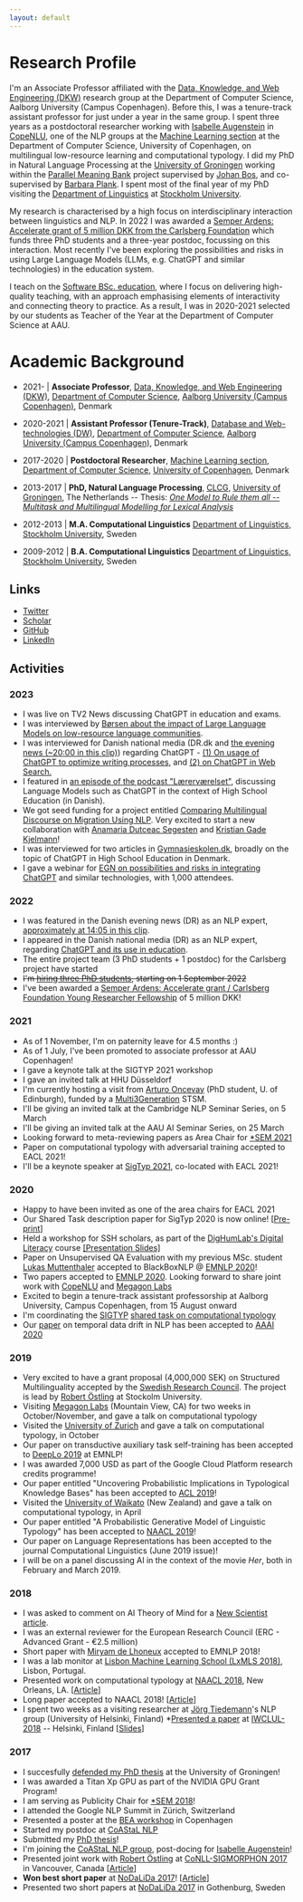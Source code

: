 ```yaml
---
layout: default
---
```


# Research Profile

I'm an Associate Professor affiliated with the <a href="https://www.cs.aau.dk/research/Data-Knowledge-and-Web-Engineering/">Data, Knowledge, and Web Engineering (DKW)</a> research group at the Department of Computer Science, Aalborg University (Campus Copenhagen).
 Before this, I was a tenure-track assistant professor for just under a year in the same group.
I spent three years as a postdoctoral researcher working with <a href="http://isabelleaugenstein.github.io/">Isabelle Augenstein</a> in <a href="https://copenlu.github.io">CopeNLU</a>, one of the NLP groups at the <a href="https://di.ku.dk/english/research/machine-learning/">Machine Learning section</a> at the Department of Computer Science, University of Copenhagen, on multilingual low-resource learning and computational typology.
I did my PhD in Natural Language Processing at the <a href="http://www.rug.nl/">University of Groningen</a> working within the <a href="http://pmb.let.rug.nl/">Parallel Meaning Bank</a> project supervised by <a href="http://www.rug.nl/staff/johan.bos/">Johan Bos</a>, and co-supervised by <a href="http://www.let.rug.nl/~bplank/">Barbara Plank</a>.
I spent most of the final year of my PhD visiting the <a href="http://www.ling.su.se/" id="su_ling">Department of Linguistics</a> at <a href="http://www.su.se/" id="su_b">Stockholm University</a>.

My research is characterised by a high focus on interdisciplinary interaction between linguistics and NLP.
In 2022 I was awarded a <a href="https://www.carlsbergfondet.dk/en/Forskningsaktiviteter/Bevillingsstatistik/Bevillingsoversigt/CF21_0454_Johannes-Bjerva">Semper Ardens: Accelerate grant of 5 million DKK from the Carlsberg Foundation</a> which funds three PhD students and a three-year postdoc, focussing on this interaction.
Most recently I've been exploring the possibilities and risks in using Large Language Models (LLMs, e.g. ChatGPT and similar technologies) in the education system.
          
I teach on the <a href="https://www.aau.dk/uddannelser/bachelor/software-koebenhavn">Software BSc. education</a>, where I focus on delivering high-quality teaching, with an approach emphasising elements of interactivity and connecting theory to practice. As a result, I was in 2020-2021 selected by our students as Teacher of the Year at the Department of Computer Science at AAU.

# Academic Background

* 2021-     | <b>Associate Professor</b>, <a href="https://www.cs.aau.dk/research/Data-Knowledge-and-Web-Engineering/">Data, Knowledge, and Web Engineering (DKW)</a>,
								<a href="https://www.cs.aau.dk/">Department of Computer Science</a>, <a href="https://www.en.cph.aau.dk/">Aalborg University (Campus Copenhagen)</a>, Denmark

* 2020-2021     | <b>Assistant Professor (Tenure-Track)</b>, <a href="https://www.cs.aau.dk/research/Database-and-Web-Technologies/">Database and Web-technologies (DW)</a>,
								<a href="https://www.cs.aau.dk/">Department of Computer Science</a>, <a href="https://www.en.cph.aau.dk/">Aalborg University (Campus Copenhagen)</a>, Denmark
	            
* 2017-2020 | <b>Postdoctoral Researcher</b>, <a href="https://di.ku.dk/english/research/machine-learning/">Machine Learning section</a>,
								<a href="http://www.diku.dk/">Department of Computer Science</a>, <a href="http://www.ku.dk/">University of Copenhagen</a>, Denmark


* 2013-2017 | <b>PhD, Natural Language Processing</b>,
	                <a href="http://www.rug.nl/research/clcg/">CLCG,</a>
	                <a href="http://www.rug.nl/">University of Groningen</a>, The Netherlands
-- Thesis: <a href="http://hdl.handle.net/11370/73e67d8a-14b0-42b1-9dcf-292eab63539c"><i>One Model to Rule them all -- Multitask and Multilingual Modelling for Lexical Analysis</i></a>


* 2012-2013 | <b>M.A. Computational Linguistics</b>
	                <a href= "http://www.ling.su.se" id="su_ling"> Department of Linguistics,</a>
	                <a href="http://www.su.se/" id="su">Stockholm University</a>, Sweden


* 2009-2012 | <b>B.A. Computational Linguistics</b>
	                <a href= "http://www.ling.su.se" id="su_ling_b"> Department of Linguistics,</a>
	                <a href="http://www.su.se/" id="su_b">Stockholm University</a>, Sweden




## Links
* <a href="https://twitter.com/johannesbjerva">Twitter</a>
* <a href="https://scholar.google.com/citations?user=F9zlUBcAAAAJ&hl=en">Scholar</a>
* <a href="http://github.com/bjerva">GitHub</a>
* <a href="http://www.linkedin.com/in/bjerva">LinkedIn</a>

## Activities

### 2023
* I was live on TV2 News discussing ChatGPT in education and exams.
* I was interviewed by <a href="https://borsen.dk/nyheder/samfund/den-hallucinerer-og-diskriminerer-og-nu-advarer-danske-forskere-om-chat-gpt">Børsen about the impact of Large Language Models on low-resource language communities</a>.
* I was interviewed for Danish national media (DR.dk and <a href="https://www.dr.dk/drtv/se/tv-avisen_-gerningsmaend-kan-vaere-gaaet-fri_372252"> the evening news (~20:00 in this clip)</a>) regarding ChatGPT - <a href="https://www.dr.dk/nyheder/viden/teknologi/rejsebureau-bruger-kunstig-intelligens-til-skrive-dine-rejseguides">(1) On usage of ChatGPT to optimize writing processes</a>, and <a href="https://www.dr.dk/nyheder/viden/teknologi/slut-med-google-soegninger-nye-chatbotter-kan-aendre-maaden-vi-finder">(2) on ChatGPT in Web Search.</a>
* I featured in <a href="https://open.spotify.com/episode/2wanEF8GH5pZeQ5teSFDrv?si=2dd2159e1e5340ec">an episode of the podcast "Lærerværelset"</a>, discussing Language Models such as ChatGPT in the context of High School Education (in Danish).
* We got seed funding for a project entitled <a href= "https://www.ai.aau.dk/collaboration/Comparing+Multilingual+Discourse+on+Migration+Using+Natural+Language+Processing/">Comparing Multilingual Discourse on Migration Using NLP</a>. Very excited to start a new collaboration with <a href="https://www.sol.lu.se/en/person/AnamariaDutceacSegesten/">Anamaria Dutceac Segesten</a> and <a href="https://vbn.aau.dk/da/persons/137409">Kristian Gade Kjelmann</a>!
* I was interviewed for two articles in <a href="https://gymnasieskolen.dk/articles/ny-chatbot-udfordrer-gymnasier-det-kommer-til-at-aendre-fundamentalt-paa-den-laering-der-er-i-undervisningen/">Gymnasieskolen.dk</a>, broadly on the topic of ChatGPT in High School Education in Denmark.
* I gave a webinar for <a href="https://egn.com/dk/events/chatgpt-has-taken-the-internet-by-storm/">EGN on possibilities and risks in integrating ChatGPT</a> and similar technologies, with 1,000 attendees.

### 2022
* I was featured in the Danish evening news (DR) as an NLP expert, <a href="https://www.dr.dk/drtv/episode/tv-avisen_-putin-droefter-krigen-med-lukashenko-i-minsk_356976">approximately at 14:05 in this clip</a>.
* I appeared in the Danish national media (DR) as an NLP expert, regarding <a href="https://www.dr.dk/nyheder/viden/teknologi/gymnasieelever-oensker-regler-brugen-af-banebrydende-chatbot-man-kan-bruge">ChatGPT and its use in education</a>. 
* The entire project team (3 PhD students + 1 postdoc) for the Carlsberg project have started
* <s>I'm <a href="https://www.vacancies.aau.dk/show-vacancy/?vacancy=1183738">hiring three PhD students</a>, starting on 1 September 2022</s>
* I've been awarded a <a href="https://www.carlsbergfondet.dk/en/Forskningsaktiviteter/Bevillingsstatistik/Bevillingsoversigt/CF21_0454_Johannes-Bjerva">Semper Ardens: Accelerate grant / Carlsberg Foundation Young Researcher Fellowship</a> of 5 million DKK! 
										
### 2021
* As of 1 November, I'm on paternity leave for 4.5 months :) 
* As of 1 July, I've been promoted to associate professor at AAU Copenhagen! 
* I gave a keynote talk at the SIGTYP 2021 workshop 
* I gave an invited talk at HHU Düsseldorf 
* I'm currently hosting a visit from <a href="https://aoncevay.github.io/">Arturo Oncevay</a> (PhD student, U. of Edinburgh), funded by a <a href="https://multi3generation.eu/">Multi3Generation</a> STSM.
* I'll be giving an invited talk at the Cambridge NLP Seminar Series, on 5 March 
* I'll be giving an invited talk at the AAU AI Seminar Series, on 25 March 
* Looking forward to meta-reviewing papers as Area Chair for <a href='https://sites.google.com/view/starsem2021/'>*SEM 2021</a> 
* Paper on computational typology with adversarial training accepted to EACL 2021!
* I'll be a keynote speaker at <a href="https://sigtyp.github.io/ws2021.html">SigTyp 2021</a>, co-located with EACL 2021! 
										
### 2020
* Happy to have been invited as one of the area chairs for EACL 2021 
* Our Shared Task description paper for SigTyp 2020 is now online! [<a id='sigtyp2020preprint' href="https://arxiv.org/pdf/2010.08246">Pre-print</a>] 
* Held a workshop for SSH scholars, as part of the <a href="https://dighumlab.org/dl/">DigHumLab's Digital Literacy</a> course <a href="https://docs.google.com/presentation/d/1cc8GeUlgg66WnhPDhFiPjm_EYbwM1B-tNYFuPIoej-M/edit?usp=sharing">[Presentation Slides]</a> 
* Paper on Unsupervised QA Evaluation with my previous MSc. student <a href="https://lukasmut.github.io/">Lukas Muttenthaler</a> accepted to BlackBoxNLP @ <a href="https://2020.emnlp.org/">EMNLP 2020</a>!
* Two papers accepted to <a href="https://2020.emnlp.org/">EMNLP 2020</a>. Looking forward to share joint work with <a href="https://copenlu.github.io">CopeNLU</a> and <a href='https://www.megagon.ai/'>Megagon Labs</a> 
* Excited to begin a tenure-track assistant professorship at Aalborg University, Campus Copenhagen, from 15 August onward 
* I'm coordinating the <a href="https://sigtyp.github.io/">SIGTYP</a> <a href="https://sigtyp.github.io/st2020.html">shared task on computational typology</a> 
* Our <a id='aaai19preprint' href='https://arxiv.org/abs/1909.03464'>paper</a> on temporal data drift in NLP has been accepted to <a href="https://aaai.org/Conferences/AAAI-20/">AAAI 2020</a>


### 2019
* Very excited to have a grant proposal (4,000,000 SEK) on Structured Multilinguality accepted by the <a href="https://www.vr.se/english/calls-and-decisions/grant-decisions/decisions/2019-07-04-natural-and-engineering-sciences.html">Swedish Research Council</a>. The project is lead by <a href="http://robos.org/">Robert Östling</a> at Stockolm University.
* Visiting <a href='https://www.megagon.ai/'>Megagon Labs</a> (Mountain View, CA) for two weeks in October/November, and gave a talk on computational typology
* Visited the <a href='https://www.uzh.ch/'>University of Zurich</a> and gave a talk on computational typology, in October
* Our paper on transductive auxiliary task self-training has been accepted to <a href='https://sites.google.com/view/deeplo19/home'>DeepLo 2019</a> at EMNLP!
* I was awarded 7,000 USD as part of the Google Cloud Platform research credits programme! 
* Our paper entitled "Uncovering Probabilistic Implications in Typological Knowledge Bases" has been accepted to <a href='https://acl2019.org/'>ACL 2019</a>!
* Visited the <a href='https://www.waikato.ac.nz/'>University of Waikato</a> (New Zealand) and gave a talk on computational typology, in April
* Our paper entitled "A Probabilistic Generative Model of Linguistic Typology" has been accepted to <a href='https://naacl2019.org/'>NAACL 2019</a>!
* Our paper on Language Representations has been accepted to the journal Computational Linguistics (June 2019 issue)!
* I will be on a panel discussing AI in the context of the movie <i>Her</i>, both in February and March 2019.

### 2018
* I was asked to comment on AI Theory of Mind for a <a href='https://www.newscientist.com/article/2178388-ais-are-being-tested-to-see-how-well-they-understand-our-thoughts/'>New Scientist article</a>.
* I was an external reviewer for the European Research Council (ERC - Advanced Grant - €2.5 million) 
* Short paper with <a href="http://stp.lingfil.uu.se/~miryam/index.html">Miryam de Lhoneux</a> accepted to EMNLP 2018! 
* I was a lab monitor at <a href='http://lxmls.it.pt/2018'>Lisbon Machine Learning School (LxMLS 2018)</a>, Lisbon, Portugal.
* Presented work on computational typology at <a href='http://naacl2018.org/'>NAACL 2018</a>, New Orleans, LA. [<a id="naacl18" href="http://aclweb.org/anthology/N18-1083">Article</a>]
* Long paper accepted to NAACL 2018! [<a id="naacl18" href="http://aclweb.org/anthology/N18-1083">Article</a>]
* I spent two weeks as a visiting researcher at <a href='http://blogs.helsinki.fi/tiedeman/'>Jörg Tiedemann</a>'s NLP group (University of Helsinki, Finland)
*<a href='https://arxiv.org/abs/1711.05468'>Presented a paper</a> at <a href='http://blogs.helsinki.fi/language-technology/iwclul-2018/'>IWCLUL-2018</a> -- Helsinki, Finland [<a href='https://www.slideshare.net/JohannesBjerva/tracking-typological-traits-of-uralic-languages-in-distributed-language-representations-85860032'>Slides</a>]

### 2017
* I succesfully <a href="https://sites.google.com/view/bjerva-phd">defended my PhD thesis</a> at the University of Groningen!
* I was awarded a Titan Xp GPU as part of the NVIDIA GPU Grant Program!
* I am serving as Publicity Chair for <a href="https://sites.google.com/view/starsem2018">*SEM 2018</a>!
* I attended the Google NLP Summit in Zürich, Switzerland 
* Presented a poster at the  <a href="http://www.cs.rochester.edu/~tetreaul/emnlp-bea12.html">BEA workshop</a> in Copenhagen 
* Started my postdoc at <a href="https://coastalcph.github.io/">CoAStaL NLP</a>
* Submitted my <a href="http://hdl.handle.net/11370/73e67d8a-14b0-42b1-9dcf-292eab63539c">PhD thesis</a>! 
* I'm joining the <a href="https://coastalcph.github.io/">CoAStaL NLP group</a>, post-docing for <a href="http://isabelleaugenstein.github.io/">Isabelle Augenstein</a>!
* Presented joint work with <a href="http://www.robos.org/">Robert Östling</a> at <a href="https://sites.google.com/view/conll-sigmorphon2017/home?authuser=0">CoNLL-SIGMORPHON 2017</a> in Vancouver, Canada [<a id="sigmorphon17" href="http://aclweb.org/anthology/K17-2012">Article</a>]
* <b>Won best short paper</b> at <a href="http://nodalida2017.se/">NoDaLiDa 2017</a>! [<a id="nodalida_17_mtl" href="http://aclweb.org/anthology/W17-0225">Article</a>] 
* Presented two short papers at <a href="http://nodalida2017.se/">NoDaLiDa 2017</a> in Gothenburg, Sweden
